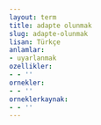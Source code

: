 ```yaml
---
layout: term
title: adapte olunmak
slug: adapte-olunmak
lisan: Türkçe
anlamlar:
- uyarlanmak
ozellikler:
- - ''
ornekler:
- - ''
orneklerkaynak:
- - ''
---
```

